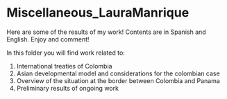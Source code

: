 # Miscellaneous_LauraManrique
Here are some of the results of my work! Contents are in Spanish and English. Enjoy and comment!

In this folder you will find work related to:
1. International treaties of Colombia
2. Asian developmental model and considerations for the colombian case
3. Overview of the situation at the border between Colombia and Panama
4. Preliminary results of ongoing work
